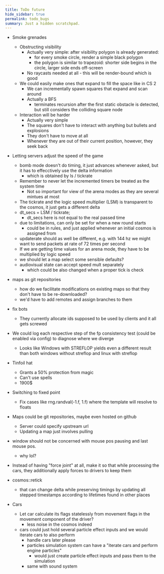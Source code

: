 ```yaml
---
title: ToDo future
hide_sidebar: true
permalink: todo_bugs
summary: Just a hidden scratchpad.
---
```


- Smoke grenades
	- Obstructing visibility
		- Actually very simple: after visibility polygon is already generated:
			- for every smoke circle, render a simple black polygon 
			- the polygon is similar to trapezoid: shorter side begins in the circle, larger side ends off-screen
		- No raycasts needed at all - this will be render-bound which is good
	- We could easily make ones that expand to fill the space like in CS 2
		- We can incrementally spawn squares that expand and scan around
		- Actually a BFS
			- terminates recursion after the first static obstacle is detected, but still considers the colliding square node
	- Interaction will be harder
		- Actually very simple
		- The squares don't have to interact with anything but bullets and explosions
		- They don't have to move at all
		- Whenever they are out of their current position, however, they seek back

- Letting servers adjust the speed of the game
	- bomb mode doesn't do timing, it just advances whenever asked, but it has to effecctively use the delta information
		- which is obtained by ls / tickrate
	- Remember to never let the incremented timers be treated as the system time
		- Not so important for view of the arena modes as they are several mintues at most
	- The tickrate and the logic speed multiplier (LSM) is transparent to the cosmos, it just gets a different delta
	- dt_secs = LSM / tickrate;
		- dt_secs here is not equal to the real passed time
	- due to limitations, can only be set for when a new round starts
		- could be in rules, and just applied whenever an initial cosmos is assigned from
	- updaterate should as well be different, e.g. with 144 hz we might want to send packets at rate of 72 times per second
	- If we are getting time values for an arena mode, they have to be multiplied by logic speed
	- we should let a map select some sensible defaults?
	- audiovisual state can accept speed mult separately
		- which could be also changed when a proper tick is check

- maps as git repositories
	- how do we facilitate modifications on existing maps so that they don't have to be re-downloaded?
	- we'd have to add remotes and assign branches to them

- fix bots 
	- They currently allocate ids supposed to be used by clients and it all gets screwed

- We could log each respective step of the fp consistency test (could be enabled via config) to diagnose where we diverge
	- Looks like Windows with STREFLOP yields even a different result than both windows without streflop and linux with streflop

- Tinfoil hat
	- Grants a 50% protection from magic
	- Can't use spells
	- 1900$

- Switching to fixed point
	- Fix cases like rng.randval(-1.f, 1.f) where the template will resolve to floats

- Maps could be git repositories, maybe even hosted on github
	- Server could specify upstream url
	- Updating a map just involves pulling

- window should not be concerned with mouse pos pausing and last mouse pos.
	- why lol?

- Instead of having "force joint" at all, make it so that while processing the cars, they additionally apply forces to drivers to keep them

- cosmos::retick 
	- that can change delta while preserving timings by updating all stepped timestamps according to lifetimes found in other places

- Cars
	- Let car calculate its flags statelessly from movement flags in the movement component of the driver?
		- less noise in the cosmos indeed
	- cars could just hold several particle effect inputs and we would iterate cars to also perform
		- handle cars later please
		- particles simulation system can have a "iterate cars and perform engine particles"
			- would just create particle effect inputs and pass them to the simulation
		- same with sound system

